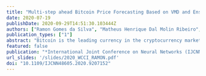```yaml
---
title: "Multi-step ahead Bitcoin Price Forecasting Based on VMD and Ensemble Learning Methods"
date: 2020-07-19
publishDate: 2020-09-29T14:51:30.103444Z
authors: ["Ramon Gomes da Silva", "Matheus Henrique Dal Molin Ribeiro", "Naylene Fraccanabbia", "Viviana Cocco Mariani", "Leandro Santos Coelho"]
publication_types: ["1"]
abstract: "Bitcoin is the leading currency in the cryptocurrency market capturing attention worldwide. Forecasting the Bitcoin price as accurate as possible is essential, but due to its high volatility this task is challenging. Many researchers try, through the years, to develop efficient models for predicting the Bitcoin price using several different data-driven approaches. The objective of this paper is to develop a novel decomposition-ensemble learning model that combines Variational Mode Decomposition (VMD) and Stacking-ensemble learning (STACK) with machine learning algorithms to forecast the Bitcoin price multi-step ahead. The algorithms are k-Nearest Neighbors, Support Vector Regression with Linear kernel, Feed-forward Artificial Neural Network with single-layer perceptron, Generalized Linear Model, and Cubist. Correlation matrix (CORR), principal component analysis (PCA), and Box-Cox transformation (BOXCOX) were used as data preprocessing techniques. Estimating the performance of the proposed models (namely VMD–STACK–CORR, VMD–STACK–PCA, and VMD–STACK–BOXCOX) using relative root mean square error, symmetric mean absolute percentage error, and absolute percentage error measures, defined that for one-day-ahead forecast VMD–STAK–BOXCOX model presented the better performance, and for two and three-days-ahead forecast VMD–STACK–CORR model was chosen, compared to VMD, STACK, and machine learning algorithms models’ performance. Diebold-Mariano statistical test was conducted to evaluate a reduction in forecasting errors. Therefore, the proposed models (VMD–STACK–CORR, VMD–STACK–PCA, and VMD–STACK–BOXCOX) indeed forecast accurately Bitcoin price and outperformed the compared models (VMD, STACK, and machine learning models)."
featured: false
publication: "*International Joint Conference on Neural Networks (IJCNN)*"
url_slides: '/slides/2020_WCCI_RAMON.pdf'
doi: "10.1109/IJCNN48605.2020.9207152"
---
```


